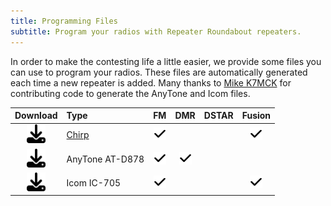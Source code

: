 ```yaml
---
title: Programming Files
subtitle: Program your radios with Repeater Roundabout repeaters.
---
```


In order to make the contesting life a little easier, we provide some files you can use to program your radios. These files are automatically generated each time a new repeater is added. Many thanks to [Mike K7MCK](https://www.qrz.com/db/k7mck) for contributing code to generate the AnyTone and Icom files.

| Download | Type | FM | DMR | DSTAR | Fusion |
|:--------:|:-----|:--:|:---:|:-----:|:------:|
| <a href="assets/rr_frequencies.csv" download><img src="assets/download-solid.svg" height="30px" /></a> | [Chirp](https://chirp.danplanet.com/projects/chirp/wiki/Home) | <img src="assets/check-solid.svg" height="20px" /> | | | <img src="assets/check-solid.svg" height="20px" /> |
| <a href="assets/d878.csv" download><img src="assets/download-solid.svg" height="30px" /></a> | AnyTone AT-D878 | <img src="assets/check-solid.svg" height="20px" /> | <img src="assets/check-solid.svg" height="20px" /> | | |
| <a href="#" download><img src="assets/download-solid.svg" height="30px" /></a> | Icom IC-705 | <img src="assets/check-solid.svg" height="20px" /> | | | <img src="assets/check-solid.svg" height="20px" /> |
